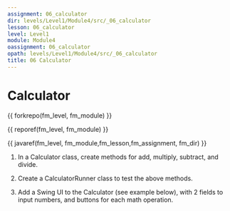 ```yaml
---
assignment: 06_calculator
dir: levels/Level1/Module4/src/_06_calculator
lesson: 06_calculator
level: Level1
module: Module4
oassignment: 06_calculator
opath: levels/Level1/Module4/src/_06_calculator
title: 06 Calculator
---
```



# Calculator

{{ forkrepo(fm_level, fm_module) }}

{{ reporef(fm_level, fm_module) }}




{{ javaref(fm_level, fm_module,fm_lesson,fm_assignment, fm_dir) }}


1. In a Calculator class, create methods for add, multiply, subtract, and divide.

2. Create a CalculatorRunner class to test the above methods.

3. Add a Swing UI to the Calculator (see example below), with 2 fields to input numbers, and buttons for each math operation.

